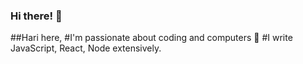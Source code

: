 ### Hi there! 👋
##Hari here,
#I'm passionate about coding and computers 💖
#I write JavaScript, React, Node extensively.
